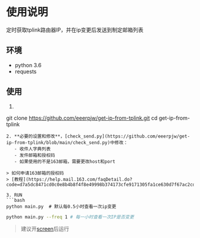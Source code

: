 # 使用说明
定时获取tplink路由器IP，并在ip变更后发送到制定邮箱列表
## 环境
- python 3.6
- requests

## 使用
1. ```bash 
git clone https://github.com/eeerpjw/get-ip-from-tplink.git
cd get-ip-from-tplink
```
2. **必要的设置和修改**，[check_send.py](https://github.com/eeerpjw/get-ip-from-tplink/blob/main/check_send.py)中修改：
   - 收件人字典列表
   - 发件邮箱和授权码
   - 如果使用的不是163邮箱，需要更改host和port
   
> 如何申请163邮箱的授权码
> [教程](https://help.mail.163.com/faqDetail.do?code=d7a5dc8471cd0c0e8b4b8f4f8e49998b374173cfe9171305fa1ce630d7f67ac2cda80145a1742516)

3. RUN
```bash
python main.py  # 默认每0.5小时查看一次ip变更
```
```bash
python main.py --freq 1 # 每一小时查看一次IP是否变更
```
> 建议开[screen](https://www.cnblogs.com/mchina/archive/2013/01/30/2880680.html)后运行
